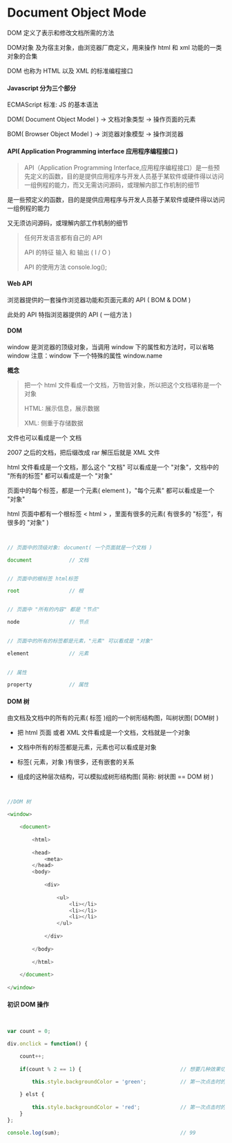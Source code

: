 # Document Object Mode

DOM 定义了表示和修改文档所需的方法

DOM对象 及为宿主对象，由浏览器厂商定义，用来操作 html 和 xml 功能的一类对象的合集

DOM 也称为 HTML 以及 XML 的标准编程接口

#### Javascript 分为三个部分

ECMAScript 标准: JS 的基本语法

DOM( Document Object Model ) -> 文档对象类型 -> 操作页面的元素

BOM( Browser Object Model ) -> 浏览器对象模型 -> 操作浏览器

    
#### API( Application Programming interface 应用程序编程接口 )

> API（Application Programming Interface,应用程序编程接口）是一些预先定义的函数，目的是提供应用程序与开发人员基于某软件或硬件得以访问一组例程的能力，而又无需访问源码，或理解内部工作机制的细节

是一些预定义的函数，目的是提供应用程序与开发人员基于某软件或硬件得以访问一组例程的能力

又无须访问源码，或理解内部工作机制的细节

> 任何开发语言都有自己的 API
> 
> API 的特征 输入 和 输出 ( I / O )
> 
> API 的使用方法 console.log();

#### Web API

浏览器提供的一套操作浏览器功能和页面元素的 API ( BOM & DOM )

此处的 API 特指浏览器提供的 API ( 一组方法 )
      
#### DOM

window 是浏览器的顶级对象，当调用 window 下的属性和方法时，可以省略 window 注意：window 下一个特殊的属性 window.name

__概念__

> 把一个 html 文件看成一个文档，万物皆对象，所以把这个文档堪称是一个对象
> 
> HTML: 展示信息，展示数据 
> 
> XML: 侧重于存储数据

文件也可以看成是一个 文档

2007 之后的文档，把后缀改成 rar 解压后就是 XML 文件

html 文件看成是一个文档，那么这个 "文档" 可以看成是一个 "对象"，文档中的 "所有的标签" 都可以看成是一个 "对象"

页面中的每个标签，都是一个元素( element )，"每个元素" 都可以看成是一个 "对象"

html 页面中都有一个根标签 < html > ，里面有很多的元素( 有很多的 "标签"，有很多的 "对象" )

``` javascript


// 页面中的顶级对象: document( 一个页面就是一个文档 )

document            // 文档


// 页面中的根标签 html标签

root                // 根


// 页面中 "所有的内容" 都是 "节点"

node                // 节点
    

// 页面中的所有的标签都是元素，"元素" 可以看成是 "对象"

element             // 元素

   
// 属性

property            // 属性


```
    
#### DOM 树

由文档及文档中的所有的元素( 标签 )组的一个树形结构图，叫树状图( DOM树 )

* 把 html 页面 或者 XML 文件看成是一个文档，文档就是一个对象

* 文档中所有的标签都是元素，元素也可以看成是对象

* 标签( 元素，对象 )有很多，还有嵌套的关系

* 组成的这种层次结构，可以模拟成树形结构图( 简称: 树状图 == DOM 树 )


``` javascript


//DOM 树

<window>

    <document>
    
        <html>
        
        <head>
            <meta>
        </head>
        <body>
        
            <div>
            
                <ul>
                    <li></li>
                    <li></li>
                    <li></li>
                </ul>
            
            </div>
        
        </body>
        
        </html>
    
    </document>
    
</window>


```
                     
         
#### 初识 DOM 操作

``` javascript


var count = 0;

div.onclick = function() {

    count++;
    
    if(count % 2 == 1) {                                // 想要几种效果切换都可以 count % n 
    
        this.style.backgroundColor = 'green';           // 第一次点击时的效果

    } elst {
    
        this.style.backgroundColor = 'red';             // 第一次点击时的效果
    }
};

console.log(sum);                                       // 99


```
















































